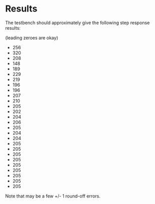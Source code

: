 # Results

The testbench should approximately give the following step response results:

(leading zeroes are okay)
-    256
-    320
-    208
-    148
-    189
-    229
-    219
-    196
-    196
-    207
-    210
-    205
-    202
-    204
-    206
-    205
-    204
-    204
-    205
-    205
-    205
-    205
-    205
-    205
-    205
-    205
-    205

Note that may be a few +/- 1 round-off errors.

